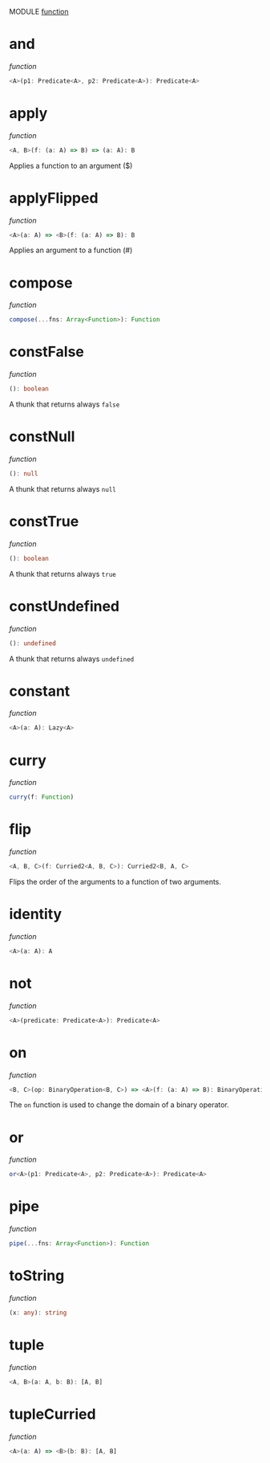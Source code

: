 MODULE [function](https://github.com/gcanti/fp-ts/blob/master/src/function.ts)

# and

_function_

```ts
<A>(p1: Predicate<A>, p2: Predicate<A>): Predicate<A>
```

# apply

_function_

```ts
<A, B>(f: (a: A) => B) => (a: A): B
```

Applies a function to an argument ($)

# applyFlipped

_function_

```ts
<A>(a: A) => <B>(f: (a: A) => B): B
```

Applies an argument to a function (#)

# compose

_function_

```ts
compose(...fns: Array<Function>): Function
```

# constFalse

_function_

```ts
(): boolean
```

A thunk that returns always `false`

# constNull

_function_

```ts
(): null
```

A thunk that returns always `null`

# constTrue

_function_

```ts
(): boolean
```

A thunk that returns always `true`

# constUndefined

_function_

```ts
(): undefined
```

A thunk that returns always `undefined`

# constant

_function_

```ts
<A>(a: A): Lazy<A>
```

# curry

_function_

```ts
curry(f: Function)
```

# flip

_function_

```ts
<A, B, C>(f: Curried2<A, B, C>): Curried2<B, A, C>
```

Flips the order of the arguments to a function of two arguments.

# identity

_function_

```ts
<A>(a: A): A
```

# not

_function_

```ts
<A>(predicate: Predicate<A>): Predicate<A>
```

# on

_function_

```ts
<B, C>(op: BinaryOperation<B, C>) => <A>(f: (a: A) => B): BinaryOperation<A, C>
```

The `on` function is used to change the domain of a binary operator.

# or

_function_

```ts
or<A>(p1: Predicate<A>, p2: Predicate<A>): Predicate<A>
```

# pipe

_function_

```ts
pipe(...fns: Array<Function>): Function
```

# toString

_function_

```ts
(x: any): string
```

# tuple

_function_

```ts
<A, B>(a: A, b: B): [A, B]
```

# tupleCurried

_function_

```ts
<A>(a: A) => <B>(b: B): [A, B]
```
